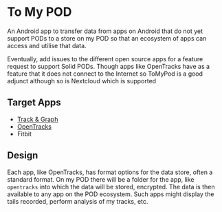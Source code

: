 # To My POD

An Android app to transfer data from apps on Android that do not yet
support PODs to a store on my POD so that an ecosystem of apps can
access and utilise that data.

Eventually, add issues to the different open source apps for a feature
request to support Solid PODs. Though apps like OpenTracks have as a
feature that it does not connect to the Internet so ToMyPod is a good
adjunct although so is Nextcloud which is supported

## Target Apps

+ [Track & Graph](https://github.com/SamAmco/track-and-graph)
+ [OpenTracks](https://github.com/OpenTracksApp/OpenTracks)
+ Fitbit

## Design

Each app, like OpenTracks, has format options for the data store,
often a standard format. On my POD there will be a folder for the app,
like `opentracks` into which the data will be stored, encrypted. The
data is then available to any app on the POD ecosystem. Such apps
might display the tails recorded, perform analysis of my tracks, etc.
